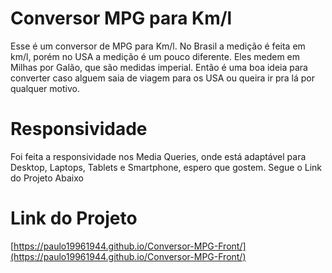 # Conversor MPG para Km/l

Esse é um conversor de MPG para Km/l. No Brasil a medição é feita em km/l, porém no USA a medição é um pouco diferente. Eles medem em Milhas por Galão, que são medidas imperial. Então é uma boa ideia para converter caso alguem saia de viagem para os USA ou queira ir pra lá por qualquer motivo.

# Responsividade

Foi feita a responsividade nos Media Queries, onde está adaptável para Desktop, Laptops, Tablets e Smartphone, espero que gostem. Segue o Link do Projeto Abaixo

# Link do Projeto

[https://paulo19961944.github.io/Conversor-MPG-Front/](https://paulo19961944.github.io/Conversor-MPG-Front/)

